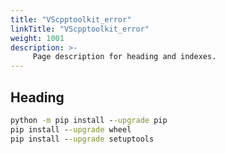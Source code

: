 ```yaml
---
title: "VScpptoolkit_error"
linkTitle: "VScpptoolkit_error"
weight: 1001
description: >-
     Page description for heading and indexes.
---
```


## Heading

```cmd
python -m pip install --upgrade pip
pip install --upgrade wheel
pip install --upgrade setuptools

